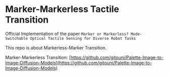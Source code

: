 # Marker-Markerless Tactile Transition
Official Implementation of the paper `Marker or Markerless? Mode-Switchable Optical Tactile Sensing for Diverse Robot Tasks`

This repo is about Markerless-Marker Transition.

Marker-Markerless Transition: [https://github.com/gitouni/Palette-Image-to-Image-Diffusion-Models](https://github.com/gitouni/Palette-Image-to-Image-Diffusion-Models)
